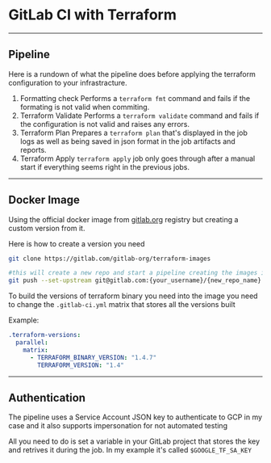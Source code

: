 # GitLab CI with Terraform

---
## Pipeline

Here is a rundown of what the pipeline does before applying the terraform configuration to your infrastracture.

1. Formatting check
    Performs a `terraform fmt` command and fails if the formating is not valid when commiting.
2. Terraform Validate
    Performs a `terraform validate` command and fails if the configuration is not valid and raises any errors.
3. Terraform Plan
    Prepares a `terraform plan` that's displayed in the job logs as well as being saved in json format in the job artifacts and reports.
4. Terraform Apply
    `terraform apply` job only goes through after a manual start if everything seems right in the previous jobs.

---
## Docker Image

Using the official docker image from [gitlab.org](https://gitlab.com/gitlab-org/terraform-images) registry but creating a custom version from it.

Here is how to create a version you need

```bash
git clone https://gitlab.com/gitlab-org/terraform-images

#this will create a new repo and start a pipeline creating the images in the GitLab container registry
git push --set-upstream git@gitlab.com:{your_username}/{new_repo_name}
```

To build the versions of terraform binary you need into the image you need to change the `.gitlab-ci.yml` matrix that stores all the versions built

Example:
```yaml
.terraform-versions:
  parallel:
    matrix:
      - TERRAFORM_BINARY_VERSION: "1.4.7"
        TERRAFORM_VERSION: "1.4"
```

---
## Authentication

The pipeline uses a Service Account JSON key to authenticate to GCP in my case and it also supports impersonation for not automated testing

All you need to do is set a variable in your GitLab project that stores the key and retrives it during the job. In my example it's called `$GOOGLE_TF_SA_KEY`
